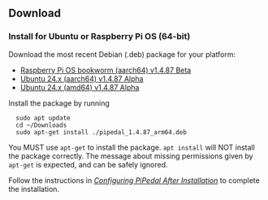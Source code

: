 ## Download

### Install for Ubuntu or Raspberry Pi OS (64-bit)

Download the most recent Debian (.deb) package for your platform:

- [Raspberry Pi OS bookworm (aarch64) v1.4.87 Beta](https://github.com/rerdavies/pipedal/releases/download/v1.4.87/pipedal_1.4.87_arm64.deb)
- [Ubuntu 24.x (aarch64) v1.4.87 Alpha](https://github.com/rerdavies/pipedal/releases/download/v1.4.87/pipedal_1.4.87_arm64.deb)
- [Ubuntu 24.x (amd64) v1.4.87 Alpha](https://github.com/rerdavies/pipedal/releases/download/v1.4.87/pipedal_1.4.87_amd64.deb)


Install the package by running 

```
  sudo apt update
  cd ~/Downloads  
  sudo apt-get install ./pipedal_1.4.87_arm64.deb
```
You MUST use `apt-get` to install the package. `apt install` will NOT install the package correctly. The message about missing permissions given by `apt-get` is
expected, and can be safely ignored.

Follow the instructions in [_Configuring PiPedal After Installation_](https://rerdavies.github.io/pipedal/Configuring.html) to complete the installation.

